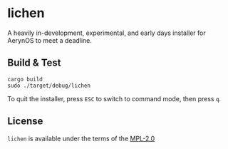 # lichen

A heavily in-development, experimental, and early days installer for AerynOS to meet a deadline.

## Build & Test

    cargo build
    sudo ./target/debug/lichen

To quit the installer, press `ESC` to switch to command mode, then press `q`.

## License

`lichen` is available under the terms of the [MPL-2.0](https://spdx.org/licenses/MPL-2.0.html)
